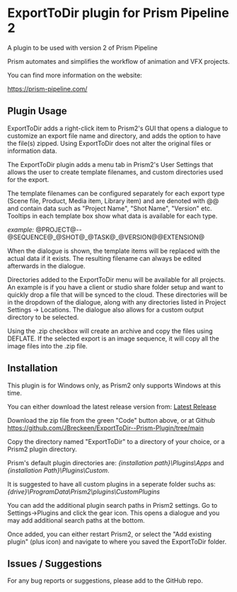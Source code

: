 # **ExportToDir plugin for Prism Pipeline 2**
A plugin to be used with version 2 of Prism Pipeline 

Prism automates and simplifies the workflow of animation and VFX projects.

You can find more information on the website:

https://prism-pipeline.com/


## **Plugin Usage**

ExportToDir adds a right-click item to Prism2's GUI that opens a dialogue to customize an export file name and directory, and adds the option to have the file(s) zipped.  Using ExportToDir does not alter the original files or information data.

The ExportToDir plugin adds a menu tab in Prism2's User Settings that allows the user to create template filenames, and custom directories used for the export.

The template filenames can be configured separately for each export type (Scene file, Product, Media item, Library item) and are denoted with @@ and contain data such as "Project Name", "Shot Name", "Version" etc.  Tooltips in each template box show what data is available for each type.

*example:*
		@PROJECT@--@SEQUENCE@\_@SHOT@\_@TASK@\_@VERSION@@EXTENSION@
		
When the dialogue is shown, the template items will be replaced with the actual data if it exists.  The resulting filename can always be edited afterwards in the dialogue.

Directories added to the ExportToDir menu will be available for all projects.  An example is if you have a client or studio share folder setup and want to quickly drop a file that will be synced to the cloud.  These directories will be in the dropdown of the dialogue, along with any directories listed in Project Settings -> Locations.  The dialogue also allows for a custom output directory to be selected.

Using the .zip checkbox will create an archive and copy the files using DEFLATE.  If the selected export is an image sequence, it will copy all the image files into the .zip file.

## **Installation**

This plugin is for Windows only, as Prism2 only supports Windows at this time.

You can either download the latest release version from: [Latest Release](https://github.com/AltaArts/ExportToDir--Prism-Plugin/releases/latest)

Download the zip file from the green "Code" button above, or at Github https://github.com/JBreckeen/ExportToDir--Prism-Plugin/tree/main

Copy the directory named "ExportToDir" to a directory of your choice, or a Prism2 plugin directory.

Prism's default plugin directories are: *{installation path}\Plugins\Apps* and *{installation Path}\Plugins\Custom*.

It is suggested to have all custom plugins in a seperate folder suchs as: *{drive}\ProgramData\Prism2\plugins\CustomPlugins*

You can add the additional plugin search paths in Prism2 settings.  Go to Settings->Plugins and click the gear icon.  This opens a dialogue and you may add additional search paths at the bottom.

Once added, you can either restart Prism2, or select the "Add existing plugin" (plus icon) and navigate to where you saved the ExportToDir folder.


## **Issues / Suggestions**

For any bug reports or suggestions, please add to the GitHub repo.